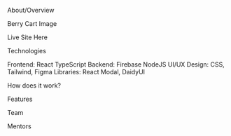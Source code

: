 About/Overview

Berry Cart Image

Live Site Here

Technologies

Frontend: React TypeScript
Backend: Firebase NodeJS
UI/UX Design: CSS, Tailwind, Figma
Libraries: React Modal, DaidyUI

How does it work?

Features

Team

Mentors
